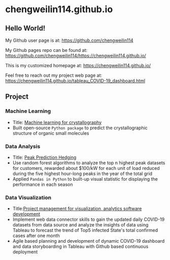 # chengweilin114.github.io

## Hello World!

My Github user page is at:
https://github.com/chengweilin114

My Github pages repo can be found at:
https://github.com/chengweilin114/https://chengweilin114.github.io/

This is my customized homepage at:
https://chengweilin114.github.io/

Feel free to reach out my project web page at:
https://chengweilin114.github.io/tableau_COVID-19_dashboard.html

## Project

### Machine Learning

  * Title: [Machine learning for crystallography](https://github.com/ng-git/OptiMol)
  * Built open-source `Python package` to predict the crystallographic structure of organic small molecules

### Data Analysis

  * Title: [Peak Prediction Hedging](https://github.com/chengweilin114/direct_capstone2020)
  * Use random forest algorithms to analyze the top n highest peak datasets for customers, rewarded about $100/kW for each unit of load reduced during the     five highest hour-long peaks in the year of the total grid
  * Applied `Pandas in Python` to built-up visual statistic for displaying the performance in each season

### Data Visualization

  * Title:[Project management for visualization, analytics software development](https://github.com/chengweilin114/Updated_COVID-19_dashboard)
  * Implement web data connector skills to gain the updated daily COVID-19 datasets from data source and analyze the insights of data using Tableau to forecast the trend of Top5 infected State's total confirmed cases after one month 
  * Agile based planning and development of dynamic COVID-19 dashboard and data storyboarding in Tableau with Github based continuous deployment
